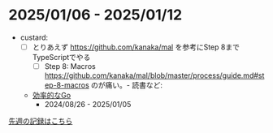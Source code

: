 # 2025/01/06 - 2025/01/12

- custard:
    - [ ] とりあえず <https://github.com/kanaka/mal> を参考にStep 8までTypeScriptでやる
        - [ ] Step 8: Macros <https://github.com/kanaka/mal/blob/master/process/guide.md#step-8-macros>
のが痛い。- 読書など:
    - [効率的なGo](https://www.oreilly.co.jp//books/9784814400539/)
        - 2024/08/26 - 2025/01/05

[先週の記録はこちら](https://github.com/igrep/daily-commits/blob/2df98ee35cc0bf000be2b75ae88e3b1a82a23b5a/yesterday.md)
